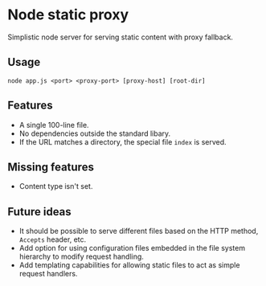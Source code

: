 # Node static proxy

Simplistic node server for serving static content with proxy fallback.

## Usage

    node app.js <port> <proxy-port> [proxy-host] [root-dir]

## Features

* A single 100-line file.
* No dependencies outside the standard libary.
* If the URL matches a directory, the special file `index` is served.

## Missing features

* Content type isn't set.

## Future ideas

* It should be possible to serve different files based on the HTTP method,
  `Accepts` header, etc.
* Add option for using configuration files embedded in the file system
  hierarchy to modify request handling.
* Add templating capabilities for allowing static files to act as simple
  request handlers.
